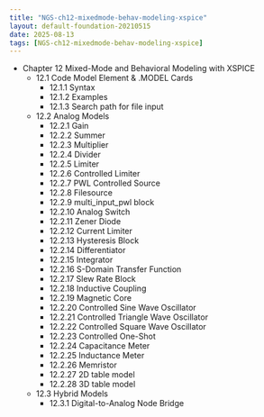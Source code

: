 ```yaml
---
title: "NGS-ch12-mixedmode-behav-modeling-xspice"
layout: default-foundation-20210515
date: 2025-08-13
tags: [NGS-ch12-mixedmode-behav-modeling-xspice]
---
```


- Chapter 12 Mixed-Mode and Behavioral Modeling with XSPICE  
  - 12.1 Code Model Element & .MODEL Cards  
    - 12.1.1 Syntax  
    - 12.1.2 Examples  
    - 12.1.3 Search path for file input  
  - 12.2 Analog Models  
    - 12.2.1 Gain  
    - 12.2.2 Summer  
    - 12.2.3 Multiplier  
    - 12.2.4 Divider  
    - 12.2.5 Limiter  
    - 12.2.6 Controlled Limiter  
    - 12.2.7 PWL Controlled Source  
    - 12.2.8 Filesource  
    - 12.2.9 multi_input_pwl block  
    - 12.2.10 Analog Switch  
    - 12.2.11 Zener Diode  
    - 12.2.12 Current Limiter  
    - 12.2.13 Hysteresis Block  
    - 12.2.14 Differentiator  
    - 12.2.15 Integrator  
    - 12.2.16 S-Domain Transfer Function  
    - 12.2.17 Slew Rate Block  
    - 12.2.18 Inductive Coupling  
    - 12.2.19 Magnetic Core  
    - 12.2.20 Controlled Sine Wave Oscillator  
    - 12.2.21 Controlled Triangle Wave Oscillator  
    - 12.2.22 Controlled Square Wave Oscillator  
    - 12.2.23 Controlled One-Shot  
    - 12.2.24 Capacitance Meter  
    - 12.2.25 Inductance Meter  
    - 12.2.26 Memristor  
    - 12.2.27 2D table model  
    - 12.2.28 3D table model  
  - 12.3 Hybrid Models  
    - 12.3.1 Digital-to-Analog Node Bridge
